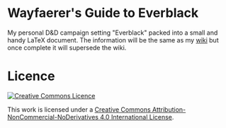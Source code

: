 # Wayfaerer's Guide to Everblack

My personal D&D campaign setting "Everblack" packed into a small and handy
LaTeX document. The information will be the same as my
[wiki](https://everblack.n0la.org) but once complete it will supersede the wiki.

# Licence

<a rel="license" href="http://creativecommons.org/licenses/by-nc-nd/4.0/">
    <img alt="Creative Commons Licence" style="border-width:0"
         src="https://i.creativecommons.org/l/by-nc-nd/4.0/88x31.png" />
</a>

This work is licensed under a [Creative Commons
Attribution-NonCommercial-NoDerivatives 4.0 International
License](http://creativecommons.org/licenses/by-nc-nd/4.0/).
